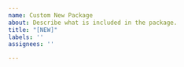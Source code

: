 ```yaml
---
name: Custom New Package
about: Describe what is included in the package.
title: "[NEW]"
labels: ''
assignees: ''

---
```




